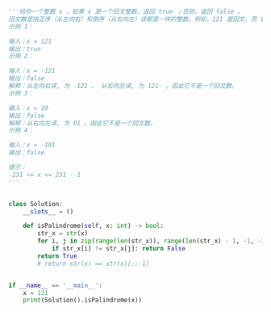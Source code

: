 
<BlogInfo title="8.回文数" author="白日梦想猿" pv=0 read_times=0 pre_cost_time=0分34秒 category="leetcode" tag_list="['leetcode']" create_time="2021.10.22 10:20:58" update_time="2022.08.10 14:13:06" />

```python
'''给你一个整数 x ，如果 x 是一个回文整数，返回 true ；否则，返回 false 。
回文数是指正序（从左向右）和倒序（从右向左）读都是一样的整数。例如，121 是回文，而 123 不是。
示例 1：

输入：x = 121
输出：true
示例 2：

输入：x = -121
输出：false
解释：从左向右读, 为 -121 。 从右向左读, 为 121- 。因此它不是一个回文数。
示例 3：

输入：x = 10
输出：false
解释：从右向左读, 为 01 。因此它不是一个回文数。
示例 4：

输入：x = -101
输出：false

提示：
-231 <= x <= 231 - 1
'''


class Solution:
    __slots__ = ()

    def isPalindrome(self, x: int) -> bool:
        str_x = str(x)
        for i, j in zip(range(len(str_x)), range(len(str_x) - 1, -1, -1)):
            if str_x[i] != str_x[j]: return False
        return True
        # return str(x) == str(x)[::-1]


if __name__ == '__main__':
    x = 121
    print(Solution().isPalindrome(x))

```

